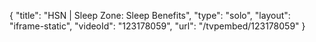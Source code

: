 {
    "title": "HSN | Sleep Zone: Sleep Benefits",
    "type": "solo",
    "layout": "iframe-static",
    "videoId": "123178059",
    "url": "\/tvpembed\/123178059"
}